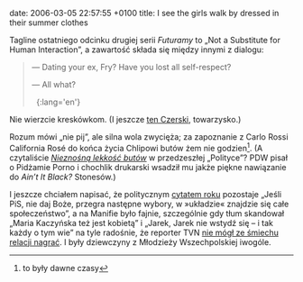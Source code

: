 date: 2006-03-05 22:57:55 +0100
title: I see the girls walk by dressed in their summer clothes

Tagline ostatniego odcinku drugiej serii <cite>Futuramy</cite> to „Not a Substitute for Human Interaction”, a zawartość składa się między innymi z dialogu:

> — Dating your ex, Fry? Have you lost all self-respect?
>
> — All what?
>
>  
{:lang='en'}

Nie wierzcie kreskówkom. (I jeszcze [ten Czerski](http://czerski.art.pl/?n=328 'bydło, owce i wielbłądy'), towarzysko.)

Rozum mówi „nie pij”, ale silna wola zwycięża; za zapoznanie z Carlo Rossi California Rosé do końca życia Chlipowi butów żem nie godzien[^1]. (A czytaliście <cite>[Nieznośną lekkość butów](http://archiwum.polityka.pl/art/nieznosna-lekkosc-butow,376866.html 'Czas. Czas. Czas.')</cite> w przedzeszłej „Polityce”? PDW pisał o Pidżamie Porno i chochlik drukarski wsadził mu jakże piękne nawiązanie do <cite>Ain’t It Black?</cite> Stonesów.)

I jeszcze chciałem napisać, że politycznym [cytatem roku](http://serwisy.gazeta.pl/kraj/1,34314,3186837.html 'Rafał Kalukin: Układ wszędzie, co to będzie') pozostaje „Jeśli PiS, nie daj Boże, przegra następne wybory, w »układzie« znajdzie się całe społeczeństwo”, a na Manifie było fajnie, szczególnie gdy tłum skandował „Maria Kaczyńska też jest kobietą” i „Jarek, Jarek nie wstydź się – i tak każdy o tym wie” na tyle radośnie, że reporter TVN [nie mógł ze śmiechu relacji nagrać](wycinki/reporter-tvn.jpg 'pan reporter się śmieje'). I były dziewczyny z Młodzieży Wszechpolskiej iwogóle.

[^1]: to były dawne czasy
